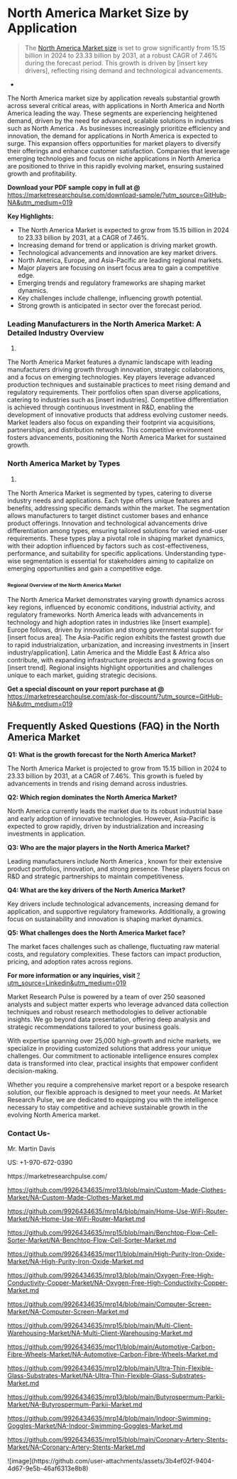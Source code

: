 <h1>North America  Market&nbsp;Size by Application</h1><blockquote><p>The <a href="https://marketresearchpulse.com/download-sample/?utm_source=GitHub-NA&amp;utm_medium=019">North America  Market size</a> is set to grow significantly from 15.15 billion in 2024 to 23.33 billion by 2031, at a robust CAGR of 7.46% during the forecast period. This growth is driven by [insert key drivers], reflecting rising demand and technological advancements.</p></blockquote><ul><li></li></ul><p>The North America  market size by application reveals substantial growth across several critical areas, with applications in North America  and North America  leading the way. These segments are experiencing heightened demand, driven by the need for advanced, scalable solutions in industries such as North America . As businesses increasingly prioritize efficiency and innovation, the demand for applications in North America  is expected to surge. This expansion offers opportunities for market players to diversify their offerings and enhance customer satisfaction. Companies that leverage emerging technologies and focus on niche applications in North America  are positioned to thrive in this rapidly evolving market, ensuring sustained growth and profitability.</p><p><strong>Download your PDF sample copy in full at @ </strong><a href="https://marketresearchpulse.com/download-sample/?utm_source=GitHub-NA&amp;utm_medium=019">https://marketresearchpulse.com/download-sample/?utm_source=GitHub-NA&amp;utm_medium=019</a></p><p><strong>Key Highlights: </strong></p><ul><li>The North America  Market is expected to grow from 15.15 billion in 2024 to 23.33 billion by 2031, at a CAGR of 7.46%.</li><li>Increasing demand for trend or application is driving market growth.</li><li>Technological advancements and innovation are key market drivers.</li><li>North America, Europe, and Asia-Pacific are leading regional markets.</li><li>Major players are focusing on insert focus area to gain a competitive edge.</li><li>Emerging trends and regulatory frameworks are shaping market dynamics.</li><li>Key challenges include challenge, influencing growth potential.</li><li>Strong growth is anticipated in sector over the forecast period.</li></ul><h3>Leading Manufacturers in the North America  Market: A Detailed Industry Overview</h3><ol><li></li></ol><div class="flex max-w-full flex-col flex-grow"><div class="min-h-8 text-message flex w-full flex-col items-end gap-2 whitespace-normal break-words [.text-message+&amp;]:mt-5" dir="auto" data-message-author-role="assistant" data-message-id="fd8432e4-4910-450d-b182-61b7bfb0a01f" data-message-model-slug="gpt-4o"><div class="flex w-full flex-col gap-1 empty:hidden first:pt-[3px]"><div class="markdown prose w-full break-words dark:prose-invert light"><p>The North America  Market features a dynamic landscape with leading manufacturers driving growth through innovation, strategic collaborations, and a focus on emerging technologies. Key players leverage advanced production techniques and sustainable practices to meet rising demand and regulatory requirements. Their portfolios often span diverse applications, catering to industries such as [insert industries]. Competitive differentiation is achieved through continuous investment in R&amp;D, enabling the development of innovative products that address evolving customer needs. Market leaders also focus on expanding their footprint via acquisitions, partnerships, and distribution networks. This competitive environment fosters advancements, positioning the North America  Market for sustained growth.</p></div></div></div></div><h3>North America  Market by Types</h3><ol><li></li></ol><div class="flex max-w-full flex-col flex-grow"><div class="min-h-8 text-message flex w-full flex-col items-end gap-2 whitespace-normal break-words [.text-message+&amp;]:mt-5" dir="auto" data-message-author-role="assistant" data-message-id="084470be-0bb7-4664-bddf-5156b4f41249" data-message-model-slug="gpt-4o-mini"><div class="flex w-full flex-col gap-1 empty:hidden first:pt-[3px]"><div class="markdown prose w-full break-words dark:prose-invert light"><p>The North America  Market is segmented by types, catering to diverse industry needs and applications. Each type offers unique features and benefits, addressing specific demands within the market. The segmentation allows manufacturers to target distinct customer bases and enhance product offerings. Innovation and technological advancements drive differentiation among types, ensuring tailored solutions for varied end-user requirements. These types play a pivotal role in shaping market dynamics, with their adoption influenced by factors such as cost-effectiveness, performance, and suitability for specific applications. Understanding type-wise segmentation is essential for stakeholders aiming to capitalize on emerging opportunities and gain a competitive edge.</p></div></div></div></div><h3><span style="font-size: 11px;">Regional Overview of the North America  Market</span></h3><div class="flex max-w-full flex-col flex-grow"><div class="min-h-8 text-message flex w-full flex-col items-end gap-2 whitespace-normal break-words [.text-message+&amp;]:mt-5" dir="auto" data-message-author-role="assistant" data-message-id="e9038762-ce64-4e30-91c9-9bd413514231" data-message-model-slug="gpt-4o-mini"><div class="flex w-full flex-col gap-1 empty:hidden first:pt-[3px]"><div class="markdown prose w-full break-words dark:prose-invert light"><p>The North America  Market demonstrates varying growth dynamics across key regions, influenced by economic conditions, industrial activity, and regulatory frameworks. North America leads with advancements in technology and high adoption rates in industries like [insert example]. Europe follows, driven by innovation and strong governmental support for [insert focus area]. The Asia-Pacific region exhibits the fastest growth due to rapid industrialization, urbanization, and increasing investments in [insert industry/application]. Latin America and the Middle East &amp; Africa also contribute, with expanding infrastructure projects and a growing focus on [insert trend]. Regional insights highlight opportunities and challenges unique to each market, guiding strategic decisions.</p></div></div></div></div><p><strong>Get a special discount on your report purchase at @ </strong><a href="https://marketresearchpulse.com/ask-for-discount/?utm_source=GitHub-NA&amp;utm_medium=019">https://marketresearchpulse.com/ask-for-discount/?utm_source=GitHub-NA&amp;utm_medium=019</a></p><h2>Frequently Asked Questions (FAQ) in the North America  Market</h2><p><strong>Q1: What is the growth forecast for the North America  Market?</strong></p><p>The North America  Market is projected to grow from 15.15 billion in 2024 to 23.33 billion by 2031, at a CAGR of 7.46%. This growth is fueled by advancements in trends and rising demand across industries.</p><p><strong>Q2: Which region dominates the North America  Market?</strong></p><p>North America currently leads the market due to its robust industrial base and early adoption of innovative technologies. However, Asia-Pacific is expected to grow rapidly, driven by industrialization and increasing investments in application.</p><p><strong>Q3: Who are the major players in the North America  Market?</strong></p><p>Leading manufacturers include North America , known for their extensive product portfolios, innovation, and strong presence. These players focus on R&amp;D and strategic partnerships to maintain competitiveness.</p><p><strong>Q4: What are the key drivers of the North America  Market?</strong></p><p>Key drivers include technological advancements, increasing demand for application, and supportive regulatory frameworks. Additionally, a growing focus on sustainability and innovation is shaping market dynamics.</p><p><strong>Q5: What challenges does the North America  Market face?</strong></p><p>The market faces challenges such as challenge, fluctuating raw material costs, and regulatory complexities. These factors can impact production, pricing, and adoption rates across regions.</p><p><strong>For more information or any inquiries, visit&nbsp;</strong><a href="?utm_source=Linkedin&utm_medium=019">?utm_source=Linkedin&utm_medium=019</a></p><p>Market Research Pulse is powered by a team of over 250 seasoned analysts and subject matter experts who leverage advanced data collection techniques and robust research methodologies to deliver actionable insights. We go beyond data presentation, offering deep analysis and strategic recommendations tailored to your business goals.</p><p>With expertise spanning over 25,000 high-growth and niche markets, we specialize in providing customized solutions that address your unique challenges. Our commitment to actionable intelligence ensures complex data is transformed into clear, practical insights that empower confident decision-making.</p><p>Whether you require a comprehensive market report or a bespoke research solution, our flexible approach is designed to meet your needs. At Market Research Pulse, we are dedicated to equipping you with the intelligence necessary to stay competitive and achieve sustainable growth in the evolving North America  market.</p><h3><strong>Contact Us-</strong></h3><p>Mr. Martin Davis</p><p>US: +1-970-672-0390</p><p>https://marketresearchpulse.com/</p><p><a href="https://github.com/9926434635/mrp13/blob/main/Custom-Made-Clothes-Market/NA-Custom-Made-Clothes-Market.md">https://github.com/9926434635/mrp13/blob/main/Custom-Made-Clothes-Market/NA-Custom-Made-Clothes-Market.md</a></p><p><a href="https://github.com/9926434635/mrp14/blob/main/Home-Use-WiFi-Router-Market/NA-Home-Use-WiFi-Router-Market.md">https://github.com/9926434635/mrp14/blob/main/Home-Use-WiFi-Router-Market/NA-Home-Use-WiFi-Router-Market.md</a></p><p><a href="https://github.com/9926434635/mrp15/blob/main/Benchtop-Flow-Cell-Sorter-Market/NA-Benchtop-Flow-Cell-Sorter-Market.md">https://github.com/9926434635/mrp15/blob/main/Benchtop-Flow-Cell-Sorter-Market/NA-Benchtop-Flow-Cell-Sorter-Market.md</a></p><p><a href="https://github.com/9926434635/mpr11/blob/main/High-Purity-Iron-Oxide-Market/NA-High-Purity-Iron-Oxide-Market.md">https://github.com/9926434635/mpr11/blob/main/High-Purity-Iron-Oxide-Market/NA-High-Purity-Iron-Oxide-Market.md</a></p><p><a href="https://github.com/9926434635/mrp13/blob/main/Oxygen-Free-High-Conductivity-Copper-Market/NA-Oxygen-Free-High-Conductivity-Copper-Market.md">https://github.com/9926434635/mrp13/blob/main/Oxygen-Free-High-Conductivity-Copper-Market/NA-Oxygen-Free-High-Conductivity-Copper-Market.md</a></p><p><a href="https://github.com/9926434635/mrp14/blob/main/Computer-Screen-Market/NA-Computer-Screen-Market.md">https://github.com/9926434635/mrp14/blob/main/Computer-Screen-Market/NA-Computer-Screen-Market.md</a></p><p><a href="https://github.com/9926434635/mrp15/blob/main/Multi-Client-Warehousing-Market/NA-Multi-Client-Warehousing-Market.md">https://github.com/9926434635/mrp15/blob/main/Multi-Client-Warehousing-Market/NA-Multi-Client-Warehousing-Market.md</a></p><p><a href="https://github.com/9926434635/mpr11/blob/main/Automotive-Carbon-Fibre-Wheels-Market/NA-Automotive-Carbon-Fibre-Wheels-Market.md">https://github.com/9926434635/mpr11/blob/main/Automotive-Carbon-Fibre-Wheels-Market/NA-Automotive-Carbon-Fibre-Wheels-Market.md</a></p><p><a href="https://github.com/9926434635/mrp12/blob/main/Ultra-Thin-Flexible-Glass-Substrates-Market/NA-Ultra-Thin-Flexible-Glass-Substrates-Market.md">https://github.com/9926434635/mrp12/blob/main/Ultra-Thin-Flexible-Glass-Substrates-Market/NA-Ultra-Thin-Flexible-Glass-Substrates-Market.md</a></p><p><a href="https://github.com/9926434635/mrp13/blob/main/Butyrospermum-Parkii-Market/NA-Butyrospermum-Parkii-Market.md">https://github.com/9926434635/mrp13/blob/main/Butyrospermum-Parkii-Market/NA-Butyrospermum-Parkii-Market.md</a></p><p><a href="https://github.com/9926434635/mrp14/blob/main/Indoor-Swimming-Goggles-Market/NA-Indoor-Swimming-Goggles-Market.md">https://github.com/9926434635/mrp14/blob/main/Indoor-Swimming-Goggles-Market/NA-Indoor-Swimming-Goggles-Market.md</a></p><p><a href="https://github.com/9926434635/mrp15/blob/main/Coronary-Artery-Stents-Market/NA-Coronary-Artery-Stents-Market.md">https://github.com/9926434635/mrp15/blob/main/Coronary-Artery-Stents-Market/NA-Coronary-Artery-Stents-Market.md</a></p>
![image](https://github.com/user-attachments/assets/3b4ef02f-9404-4d67-9e5b-46af6313e8b8)
